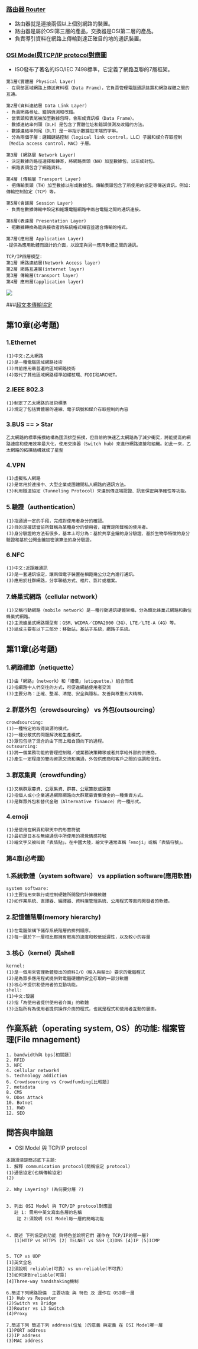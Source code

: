 # 

### [路由器 Router](https://zh.wikipedia.org/wiki/%E8%B7%AF%E7%94%B1%E5%99%A8)
- 路由器就是連接兩個以上個別網路的裝置。
- 路由器是屬於OSI第三層的產品，交換器是OSI第二層的產品。
- 負責導引資料在網路上傳輸到達正確目的地的通訊裝置。

### [OSI Model與TCP/IP protocol對應圖](https://zh.wikipedia.org/wiki/OSI%E6%A8%A1%E5%9E%8B)
- ISO發布了著名的ISO/IEC 7498標準，它定義了網路互聯的7層框架。
 ```
 第1層(實體層 Physical Layer)
- 在局部區域網路上傳送資料框（Data Frame），它負責管理電腦通訊裝置和網路媒體之間的互通。

 第2層(資料連結層 Data Link Layer)
- 負責網路尋址、錯誤偵測和改錯。
- 當表頭和表尾被加至數據包時，會形成資訊框（Data Frame）。
- 數據連結串列頭（DLH）是包含了實體位址和錯誤偵測及改錯的方法。
- 數據連結串列尾（DLT）是一串指示數據包末端的字串。
- 分為兩個子層：邏輯鏈路控制（logical link control，LLC）子層和媒介存取控制（Media access control，MAC）子層。

 第3層 (網路層 Network Layer)
- 決定數據的路徑選擇和轉寄，將網路表頭（NH）加至數據包，以形成封包。
- 網路表頭包含了網路資料。

 第4層 (傳輸層 Transport Layer)
- 把傳輸表頭（TH）加至數據以形成數據包。傳輸表頭包含了所使用的協定等傳送資訊。例如:傳輸控制協定（TCP）等。

 第5層(會議層 Session Layer)
- 負責在數據傳輸中設定和維護電腦網路中兩台電腦之間的通訊連接。

 第6層(表達層 Presentation Layer)
- 把數據轉換為能與接收者的系統格式相容並適合傳輸的格式。

 第7層(應用層 Application Layer)
-提供為應用軟體而設計的介面，以設定與另一應用軟體之間的通訊。
 ```
 ```
 TCP/IP四層模型:
第1層 網路連結層(Network Access layer)
第2層 網路互連層(internet layer)
第3層 傳輸層(transport layer)
第4層 應用層(application layer)
 ```
 
![](https://raw.githubusercontent.com/MyDearGreatTeacher/2021_2_courses/main/%E8%B3%87%E8%A8%8A%E7%A7%91%E6%8A%80%E6%A6%82%E8%AB%96/%E8%A8%88%E7%AE%97%E6%A9%9F%E7%B6%B2%E8%B7%AF/%E9%80%9A%E8%A8%8A%E5%8D%94%E5%AE%9A.png)

###[超文本傳輸協定]()

## 第10章(必考題)
### 1.Ethernet
```
(1)中文:乙太網路
(2)是一種電腦區域網路技術
(3)目前應用最普遍的區域網路技術
(4)取代了其他區域網路標準如權杖環、FDDI和ARCNET。
```
### 2.IEEE 802.3 
```
(1)制定了乙太網路的技術標準
(2)規定了包括實體層的連線、電子訊號和媒介存取控制的內容
```
### 3.BUS == > Star 
```
乙太網路的標準拓撲結構為匯流排型拓撲，但目前的快速乙太網路為了減少衝突，將能提高的網路速度和使用效率最大化，使用交換器（Switch hub）來進行網路連接和組織。如此一來，乙太網路的拓撲結構就成了星型
```
### 4.VPN
```
(1)虛擬私人網路
(2)是常用於連接中、大型企業或團體間私人網路的通訊方法。
(3)利用隧道協定（Tunneling Protocol）來達到傳送端認證、訊息保密與準確性等功能。
```
### 5.驗證（authentication）
```
(1)指通過一定的手段，完成對使用者身分的確認。
(2)目的是確認當前所聲稱為某種身分的使用者，確實是所聲稱的使用者。
(3)身分驗證的方法有很多，基本上可分為：基於共享金鑰的身分驗證、基於生物學特徵的身分驗證和基於公開金鑰加密演算法的身分驗證。
```
### 6.NFC
```
(1)中文:近距離通訊
(2)是一套通訊協定，讓兩個電子裝置在相距幾公分之內進行通訊。
(3)應用於社群網路，分享聯絡方式、相片、影片或檔案。

```
### 7.蜂巢式網路（cellular network）
```
(1)又稱行動網路（mobile network）是一種行動通訊硬體架構，分為類比蜂巢式網路和數位蜂巢式網路。
(2)主流蜂巢式網路類型有：GSM、WCDMA／CDMA2000（3G）、LTE／LTE-A（4G）等。
(3)組成主要有以下三部分：移動站，基站子系統，網路子系統。
```
 ## 第11章(必考題)
### 1.網路禮節（netiquette）
```
(1)由「網路」（network）和「禮儀」（etiquette，）組合而成
(2)指網路中人們交往的方式，可促進網絡使用者交流
(3)主要分為：正確、整潔、清楚、安全與隱私、友善與尊重五大精神。
```
### 2.群眾外包（crowdsourcing） vs 外包(outsourcing）
```
crowdsourcing:
(1)一種特定的取得資源的模式。
(2)一種分散式的問題解決和生產模式。
(3)眾包包括了混合的由下而上和自頂向下的過程。
outsourcing:
(1)將一個業務功能的管理控制和／或業務決策轉移或者共享給外部的供應商。
(2)產生一定程度的雙向資訊交流和溝通，外包供應商和客戶之間的協調和信任。
```
### 3.群眾集資（crowdfunding）
```
(1)又稱群眾募資、公眾集資、群募、公眾籌款或眾籌
(2)指個人或小企業通過網際網路向大群眾募資集資金的一種集資方式。
(3)是群眾外包和替代金融（Alternative finance）的一種形式。
```
### 4.emoji
```
(1)是使用在網頁和聊天中的形意符號
(2)最初是日本在無線通信中所使用的視覺情感符號
(3)繪文字又被叫做「表情貼」。在中國大陸，繪文字通常直稱「emoji」或稱「表情符號」。
```
 
 ### 第4章(必考題)
### 1.系統軟體（system software） vs appliation software(應用軟體)
```
system software:
(1)主要指用來執行或控制硬體所開發的計算機軟體
(2)如作業系統、直譯器、編譯器、資料庫管理系統、公用程式等面向開發者的軟體。
```
### 2.記憶體階層(memory hierarchy)
```
(1)在電腦架構下儲存系統階層的排列順序。
(2)每一層於下一層相比都擁有較高的速度和較低延遲性，以及較小的容量
```
### 3.核心（kernel）與shell
```
kernel:
(1)是一個用來管理軟體發出的資料I/O（輸入與輸出）要求的電腦程式
(2)是為眾多應用程式提供對電腦硬體的安全存取的一部分軟體
(3)核心不提供和使用者的互動功能。
shell:
(1)中文:殼層
(2)指「為使用者提供使用者介面」的軟體
(3)泛指所有為使用者提供操作介面的程式，也就是程式和使用者互動的層面。
```
## 作業系統（operating system, OS）的功能: 檔案管理(File mnagement)
```
1. bandwidth與 bps[相關題]
2. RFID
3. NFC
4. cellular network4
5. technology addiction
6. Crowdsourcing vs Crowdfunding[比較題]
7. metadata
8. CMS
9. DDos Attack
10. Botnet
11. RWD
12. SEO
```

## 問答與申論題 
- OSI Model 與 TCP/IP protocol
```
本題須清楚簡述底下主題:
1. 解釋 communication protocol(簡稱協定 protocol)
(1)通信協定(也稱傳輸協定）
(2)
```
```
2. Why Layering? (為何要分層 ?)


```
```
3. 列出 OSI Model 與 TCP/IP protocol對應圖
   註 1: 需用中英文寫出各層的名稱
    註 2:須說明 OSI Model每一層的簡略功能
    
```
```
4. 簡述 下列協定的功能 與特色並說明它們 運作在 TCP/IP的哪一層?
   (1)HTTP vs HTTPS (2) TELNET vs SSH (3)DNS (4)IP (5)ICMP
   
```
```
5. TCP vs UDP
[1]英文全名
[2]須說明 reliable(可靠) vs un-reliable(不可靠)
[3]如何達到reliable(可靠)
[4]Three-way handshaking機制

```
```
6.簡述下列網路設備  主要功能 與 特色 及 運作在 OSI哪一層
(1) Hub vs Repeater
(2)Switch vs Bridge
(3)Router vs L3 Switch
(4)Proxy

```
```
7.簡述下列 簡述下列 address(位址 )的意義 與定義 在 OSI Model哪一層
(1)PORT address
(2)IP address
(3)MAC address
```
